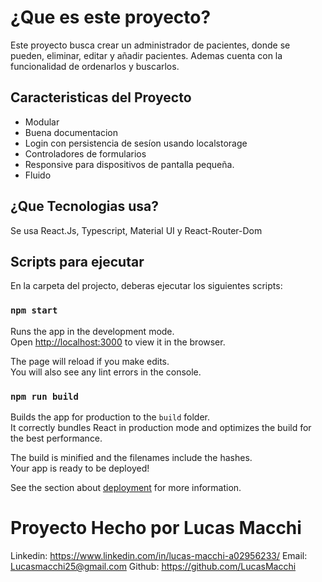 # ¿Que es este proyecto?

Este proyecto busca crear un administrador de pacientes, donde se pueden, eliminar, editar y añadir pacientes. Ademas cuenta con la funcionalidad de ordenarlos y buscarlos.

## Caracteristicas del Proyecto
- Modular
- Buena documentacion
- Login con persistencia de sesíon usando localstorage
- Controladores de formularios
- Responsive para dispositivos de pantalla pequeña.
- Fluido

## ¿Que Tecnologias usa?

Se usa React.Js, Typescript, Material UI y React-Router-Dom

## Scripts para ejecutar

En la carpeta del projecto, deberas ejecutar los siguientes scripts:

### `npm start`

Runs the app in the development mode.\
Open [http://localhost:3000](http://localhost:3000) to view it in the browser.

The page will reload if you make edits.\
You will also see any lint errors in the console.

### `npm run build`

Builds the app for production to the `build` folder.\
It correctly bundles React in production mode and optimizes the build for the best performance.

The build is minified and the filenames include the hashes.\
Your app is ready to be deployed!

See the section about [deployment](https://facebook.github.io/create-react-app/docs/deployment) for more information.

# Proyecto Hecho por Lucas Macchi

Linkedin: https://www.linkedin.com/in/lucas-macchi-a02956233/
Email: Lucasmacchi25@gmail.com
Github: https://github.com/LucasMacchi